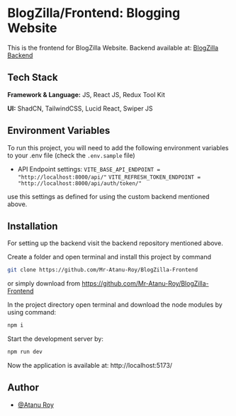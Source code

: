# BlogZilla/Frontend: Blogging Website

This is the frontend for BlogZilla Website.
Backend available at: [BlogZilla Backend](https://github.com/Mr-Atanu-Roy/BlogZilla-Backend)


## Tech Stack

**Framework & Language:** JS, React JS, Redux Tool Kit 

**UI:** ShadCN, TailwindCSS, Lucid React, Swiper JS



## Environment Variables

To run this project, you will need to add the following environment variables to your .env file (check the `.env.sample` file)

- API Endpoint settings:
`VITE_BASE_API_ENDPOINT = "http://localhost:8000/api/"`
`VITE_REFRESH_TOKEN_ENDPOINT = "http://localhost:8000/api/auth/token/"`

use this settings as defined for using the custom backend mentioned above.

## Installation

For setting up the backend visit the backend repository mentioned above.

Create a folder and open terminal and install this project by command
```bash
git clone https://github.com/Mr-Atanu-Roy/BlogZilla-Frontend

```

or simply download from https://github.com/Mr-Atanu-Roy/BlogZilla-Frontend


In the project directory open terminal and download the node modules by using command:
```bash
npm i

```

Start the development server by:
```bash
npm run dev

```

Now the application is available at: http://localhost:5173/



## Author
- [@Atanu Roy](https://github.com/Mr-Atanu-Roy)

